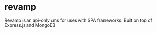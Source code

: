 # revamp

Revamp is an api-only cms for uses with SPA frameworks.
Built on top of Express.js and MongoDB

